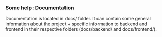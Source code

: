 





### Some help: Documentation
Documentation is located in docs/ folder.
It can contain some general information about the project + specific information to backend and frontend in their respective folders (docs/backend/ and docs/frontend/).





